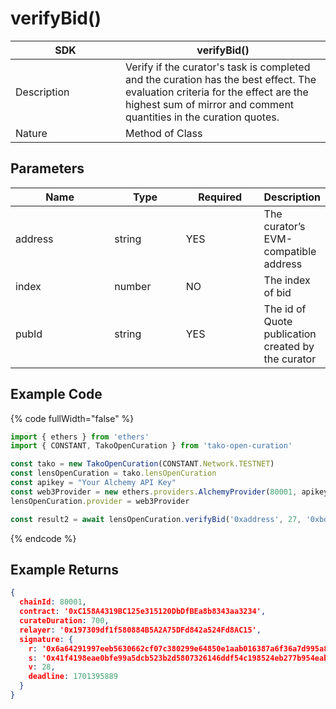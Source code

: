 # verifyBid()

<table><thead><tr><th width="160">SDK</th><th>verifyBid()</th></tr></thead><tbody><tr><td>Description</td><td>Verify if the curator's task is completed and the curation has the best effect. The evaluation criteria for the effect are the highest sum of mirror and comment quantities in the curation quotes.</td></tr><tr><td>Nature</td><td>Method of Class</td></tr></tbody></table>

## Parameters

<table><thead><tr><th width="168">Name</th><th width="111">Type</th><th width="121">Required</th><th>Description</th></tr></thead><tbody><tr><td>address</td><td>string</td><td>YES</td><td>The curator’s EVM-compatible address</td></tr><tr><td>index</td><td>number</td><td>NO</td><td>The index of bid</td></tr><tr><td>pubId</td><td>string</td><td>YES</td><td>The id of Quote publication created by the curator</td></tr></tbody></table>

## Example Code

{% code fullWidth="false" %}
```typescript
import { ethers } from 'ethers'
import { CONSTANT, TakoOpenCuration } from 'tako-open-curation'

const tako = new TakoOpenCuration(CONSTANT.Network.TESTNET)
const lensOpenCuration = tako.lensOpenCuration
const apikey = "Your Alchemy API Key"
const web3Provider = new ethers.providers.AlchemyProvider(80001, apikey)
lensOpenCuration.provider = web3Provider

const result2 = await lensOpenCuration.verifyBid('0xaddress', 27, '0xbd-0x01-DA-a8a8cbd5')
```
{% endcode %}

## Example Returns

```json
{
  chainId: 80001,
  contract: '0xC158A4319BC125e315120DbDfBEa8b8343aa3234',
  curateDuration: 700,
  relayer: '0x197309df1f580884B5A2A75DFd842a524Fd8AC15',
  signature: {
    r: '0x6a64291997eeb5630662cf07c380299e64850e1aab016387a6f36a7d995a8c42',
    s: '0x41f4198eae0bfe99a5dcb523b2d5807326146ddf54c198524eb277b954eab7b0',
    v: 28,
    deadline: 1701395889
  }
}
```
